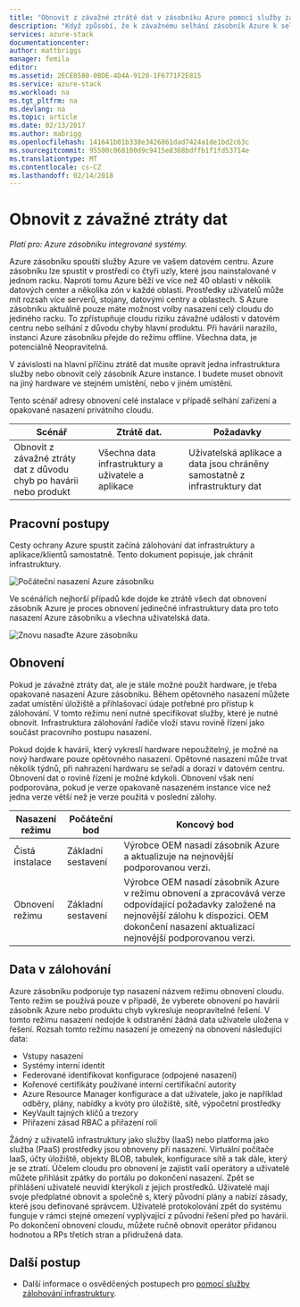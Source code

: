 ```yaml
---
title: "Obnovit z závažné ztrátě dat v zásobníku Azure pomocí služby zálohování infrastruktury | Microsoft Docs"
description: "Když způsobí, že k závažnému selhání zásobník Azure k selhání, můžete Pokud opětovným vytvořením nasazení Azure zásobník obnovit data vaší infrastruktury."
services: azure-stack
documentationcenter: 
author: mattbriggs
manager: femila
editor: 
ms.assetid: 2ECE8580-0BDE-4D4A-9120-1F6771F2E815
ms.service: azure-stack
ms.workload: na
ms.tgt_pltfrm: na
ms.devlang: na
ms.topic: article
ms.date: 02/13/2017
ms.author: mabrigg
ms.openlocfilehash: 141641b01b338e3426861dad7424a1de1bd2c63c
ms.sourcegitcommit: 95500c068100d9c9415e8368bdffb1f1fd53714e
ms.translationtype: MT
ms.contentlocale: cs-CZ
ms.lasthandoff: 02/14/2018
---
```

# <a name="recover-from-catastrophic-data-loss"></a>Obnovit z závažné ztráty dat

*Platí pro: Azure zásobníku integrované systémy.*

Azure zásobníku spouští služby Azure ve vašem datovém centru. Azure zásobníku lze spustit v prostředí co čtyři uzly, které jsou nainstalované v jednom racku. Naproti tomu Azure běží ve více než 40 oblasti v několik datových center a několika zón v každé oblasti. Prostředky uživatelů může mít rozsah více serverů, stojany, datovými centry a oblastech. S Azure zásobníku aktuálně pouze máte možnost volby nasazení celý cloudu do jediného racku. To zpřístupňuje cloudu riziku závažné události v datovém centru nebo selhání z důvodu chyby hlavní produktu. Při havárii narazilo, instanci Azure zásobníku přejde do režimu offline. Všechna data, je potenciálně Neopravitelná.

V závislosti na hlavní příčinu ztrátě dat musíte opravit jedna infrastruktura služby nebo obnovit celý zásobník Azure instance. I budete muset obnovit na jiný hardware ve stejném umístění, nebo v jiném umístění.

Tento scénář adresy obnovení celé instalace v případě selhání zařízení a opakované nasazení privátního cloudu.

| Scénář                                                           | Ztrátě dat.                            | Požadavky                                                             |
|--------------------------------------------------------------------|--------------------------------------|----------------------------------------------------------------------------|
| Obnovit z závažné ztráty dat z důvodu chyb po havárii nebo produkt | Všechna data infrastruktury a uživatele a aplikace | Uživatelská aplikace a data jsou chráněny samostatně z infrastruktury dat |

## <a name="workflows"></a>Pracovní postupy

Cesty ochrany Azure spustit začíná zálohování dat infrastruktury a aplikace/klientů samostatně. Tento dokument popisuje, jak chránit infrastruktury. 

![Počáteční nasazení Azure zásobníku](media\azure-stack-backup\azure-stack-backup-workflow1.png)

Ve scénářích nejhorší případů kde dojde ke ztrátě všech dat obnovení zásobník Azure je proces obnovení jedinečné infrastruktury data pro toto nasazení Azure zásobníku a všechna uživatelská data. 

![Znovu nasaďte Azure zásobníku](media\azure-stack-backup\azure-stack-backup-workflow2.png)

## <a name="restore"></a>Obnovení

Pokud je závažné ztráty dat, ale je stále možné použít hardware, je třeba opakované nasazení Azure zásobníku. Během opětovného nasazení můžete zadat umístění úložiště a přihlašovací údaje potřebné pro přístup k zálohování. V tomto režimu není nutné specifikovat služby, které je nutné obnovit. Infrastruktura zálohování řadiče vloží stavu rovině řízení jako součást pracovního postupu nasazení.

Pokud dojde k havárii, který vykreslí hardware nepoužitelný, je možné na nový hardware pouze opětovného nasazení. Opětovné nasazení může trvat několik týdnů, při nahrazení hardwaru se seřadí a dorazí v datovém centru. Obnovení dat o rovině řízení je možné kdykoli. Obnovení však není podporována, pokud je verze opakovaně nasazeném instance více než jedna verze větší než je verze použitá v poslední zálohy. 

| Nasazení režimu | Počáteční bod | Koncový bod                                                                                                                                                                                                     |
|-----------------|----------------|---------------------------------------------------------------------------------------------------------------------------------------------------------------------------------------------------------------|
| Čistá instalace   | Základní sestavení | Výrobce OEM nasadí zásobník Azure a aktualizuje na nejnovější podporovanou verzi.                                                                                                                                          |
| Obnovení režimu   | Základní sestavení | Výrobce OEM nasadí zásobník Azure v režimu obnovení a zpracovává verze odpovídající požadavky založené na nejnovější zálohu k dispozici. OEM dokončení nasazení aktualizací nejnovější podporovanou verzi. |

## <a name="data-in-backups"></a>Data v zálohování

Azure zásobníku podporuje typ nasazení názvem režimu obnovení cloudu. Tento režim se používá pouze v případě, že vyberete obnovení po havárii zásobník Azure nebo produktu chyb vykresluje neopravitelné řešení. V tomto režimu nasazení nedojde k odstranění žádná data uživatele uložena v řešení. Rozsah tomto režimu nasazení je omezený na obnovení následující data:

 - Vstupy nasazení
 - Systémy interní identit
 - Federované identifikovat konfigurace (odpojené nasazení)
 - Kořenové certifikáty používané interní certifikační autority
 - Azure Resource Manager konfigurace a dat uživatele, jako je například odběry, plány, nabídky a kvóty pro úložiště, sítě, výpočetní prostředky
 - KeyVault tajných klíčů a trezory
 - Přiřazení zásad RBAC a přiřazení rolí 

Žádný z uživatelů infrastruktury jako služby (IaaS) nebo platforma jako služba (PaaS) prostředky jsou obnoveny při nasazení. Virtuální počítače IaaS, účty úložiště, objekty BLOB, tabulek, konfigurace sítě a tak dále, který je se ztratí. Účelem cloudu pro obnovení je zajistit vaší operátory a uživatelé můžete přihlásit zpátky do portálu po dokončení nasazení. Zpět se přihlášení uživatelé neuvidí kterýkoli z jejich prostředků. Uživatelé mají svoje předplatné obnovit a společně s, který původní plány a nabízí zásady, které jsou definované správcem. Uživatelé protokolování zpět do systému funguje v rámci stejné omezení vyplývající z původní řešení před po havárii. Po dokončení obnovení cloudu, můžete ručně obnovit operátor přidanou hodnotou a RPs třetích stran a přidružená data.

## <a name="next-steps"></a>Další postup

 - Další informace o osvědčených postupech pro [pomocí služby zálohování infrastruktury](azure-stack-backup-best-practices.md).
